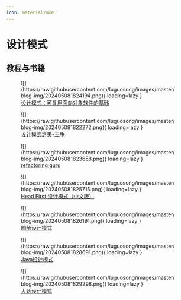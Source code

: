 ```yaml
---
icon: material/axe
---
```


# 设计模式

## 教程与书籍

<figure markdown="span">
  ![](https://raw.githubusercontent.com/luguosong/images/master/blog-img/202405081824194.png){ loading=lazy }
  <figcaption><a href="https://book.douban.com/subject/34262305/">设计模式：可复用面向对象软件的基础</a></figcaption>
</figure>

<figure markdown="span">
  ![](https://raw.githubusercontent.com/luguosong/images/master/blog-img/202405081822272.png){ loading=lazy }
  <figcaption><a href="https://time.geekbang.org/column/intro/100039001?tab=catalog">设计模式之美-王争</a></figcaption>
</figure>

<figure markdown="span">
  ![](https://raw.githubusercontent.com/luguosong/images/master/blog-img/202405081823658.png){ loading=lazy }
  <figcaption><a href="https://refactoringguru.cn/design-patterns">refactoring guru</a></figcaption>
</figure>

<figure markdown="span">
  ![](https://raw.githubusercontent.com/luguosong/images/master/blog-img/202405081825715.png){ loading=lazy }
  <figcaption><a href="https://book.douban.com/subject/2243615/">Head First 设计模式（中文版）</a></figcaption>
</figure>

<figure markdown="span">
  ![](https://raw.githubusercontent.com/luguosong/images/master/blog-img/202405081826191.png){ loading=lazy }
  <figcaption><a href="https://book.douban.com/subject/26933281/">图解设计模式</a></figcaption>
</figure>

<figure markdown="span">
  ![](https://raw.githubusercontent.com/luguosong/images/master/blog-img/202405081828691.png){ loading=lazy }
  <figcaption><a href="https://book.douban.com/subject/30173863/">Java设计模式</a></figcaption>
</figure>

<figure markdown="span">
  ![](https://raw.githubusercontent.com/luguosong/images/master/blog-img/202405081829298.png){ loading=lazy }
  <figcaption><a href="https://book.douban.com/subject/36116620/">大话设计模式</a></figcaption>
</figure>
